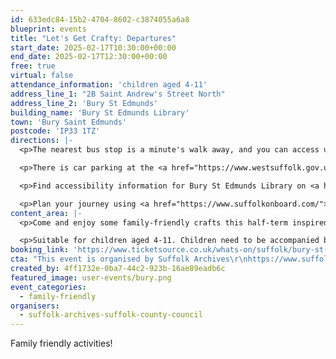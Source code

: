```yaml
---
id: 633edc84-15b2-4704-8602-c3874055a6a8
blueprint: events
title: "Let's Get Crafty: Departures"
start_date: 2025-02-17T10:30:00+00:00
end_date: 2025-02-17T12:30:00+00:00
free: true
virtual: false
attendance_information: 'children aged 4-11'
address_line_1: "2B Saint Andrew's Street North"
address_line_2: 'Bury St Edmunds'
building_name: 'Bury St Edmunds Library'
town: 'Bury Saint Edmunds'
postcode: 'IP33 1TZ'
directions: |-
  <p>The nearest bus stop is a minute's walk away, and you can access up-to-date timetables on the <a href="https://www.suffolkonboard.com/ways-to-travel/bus/bus-timetables/">Suffolk Onboard website</a>. Bury St Edmunds railway station is a 12 minute walk away and you can find the train times on the <a href="https://www.greateranglia.co.uk/travel-information/station-information/bse">Greater Anglia website</a>.</p>

  <p>There is car parking at the <a href="https://www.westsuffolk.gov.uk/parking/car_parks/bse_car_parks/cattle-market-car-park.cfm">Arc shopping centre</a>, which a six minute walk away from the library, and the <a href="https://www.westsuffolk.gov.uk/parking/car_parks/bse_car_parks/st-andrews-short-stay-car-park.cfm">St Andrews Flexi-Stay car park</a>, which is a five minute walk.</p>

  <p>Find accessibility information for Bury St Edmunds Library on <a href="https://www.accessable.co.uk/venues/bury-st-edmunds-library">AccessAble</a>.</p>

  <p>Plan your journey using <a href="https://www.suffolkonboard.com/">Suffolk Onboard</a>.</p>
content_area: |-
  <p>Come and enjoy some family-friendly crafts this half-term inspired by travel and transport!</p>

  <p>Suitable for children aged 4-11. Children need to be accompanied by an adult</p>
booking_link: 'https://www.ticketsource.co.uk/whats-on/suffolk/bury-st-edmunds-library/lets-get-crafty-departures-bury-st-edmunds-library/2025-02-17/10:30/t-rpvpdnm'
cta: "This event is organised by Suffolk Archives\r\nhttps://www.suffolkarchives.co.uk/\r\narchives@suffolk.gov.uk\r\n01473 296666"
created_by: 4ff1732e-0ba7-44c2-923b-16ae89eadb6c
featured_image: user-events/bury.png
event_categories:
  - family-friendly
organisers:
  - suffolk-archives-suffolk-county-council
---
```

Family friendly activities!